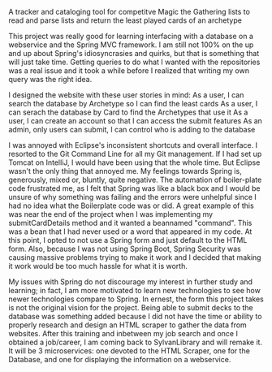 A tracker and cataloging tool for competitve Magic the Gathering lists to read and parse lists and return the least played cards of an archetype

This project was really good for learning interfacing with a database on a webservice and the Spring MVC framework. I am still not 100% on the up and up about Spring's idiosyncrasies and quirks, but that is something that will just take time. Getting queries to do what I wanted with the repositories was a real issue and it took a while before I realized that writing my own query was the right idea. 

I designed the website with these user stories in mind:
As a user, I can search the database by Archetype so I can find the least cards
As a user, I can serach the database by Card to find the Archetypes that use it
As a user, I can create an account so that I can access the submit features
As an admin, only users can submit, I can control who is adding to the database

I was annoyed with Eclipse's inconsistent shortcuts and overall interface. I resorted to the Git Command Line for all my Git management. If I had set up Tomcat on IntelliJ, I would have been using that the whole time. But Eclipse wasn't the only thing that annoyed me. My feelings towards Spring is, generously, mixed or, bluntly, quite negative. The automation of boiler-plate code frustrated me, as I felt that Spring was like a black box and I would be unsure of why something was failing and the errors were unhelpful since I had no idea what the Boilerplate code was or did. A great example of this was near the end of the project when I was implementing my submitCardDetails method and it wanted a beannamed "command". This was a bean that I had never used or a word that appeared in my code. At this point, I opted to not use a Spring form and just default to the HTML form. Also, because I was not using Spring Boot, Spring Security was causing massive problems trying to make it work and I decided that making it work would be too much hassle for what it is worth.

My issues with Spring do not discourage my interest in further study and learning; in fact, I am more motivated to learn new technologies to see how newer technologies compare to Spring. In ernest, the form this project takes is not the original vision for the project. Being able to submit decks to the database was something added because I did not have the time or ability to properly research and design an HTML scraper to gather the data from websites. After this training and inbetween my job search and once I obtained a job/career, I am coming back to SylvanLibrary and will remake it. It will be 3 microservices: one devoted to the HTML Scraper, one for the Database, and one for displaying the information on a webservice.

